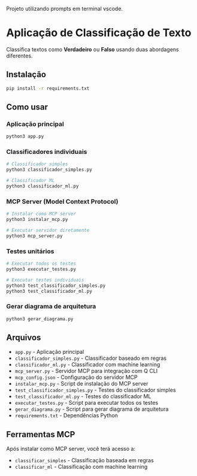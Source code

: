 Projeto utilizando prompts em terminal vscode. 

# Aplicação de Classificação de Texto

Classifica textos como **Verdadeiro** ou **Falso** usando duas abordagens diferentes.

## Instalação

```bash
pip install -r requirements.txt
```

## Como usar

### Aplicação principal
```bash
python3 app.py
```

### Classificadores individuais
```bash
# Classificador simples
python3 classificador_simples.py

# Classificador ML
python3 classificador_ml.py
```

### MCP Server (Model Context Protocol)
```bash
# Instalar como MCP server
python3 instalar_mcp.py

# Executar servidor diretamente
python3 mcp_server.py
```

### Testes unitários
```bash
# Executar todos os testes
python3 executar_testes.py

# Executar testes individuais
python3 test_classificador_simples.py
python3 test_classificador_ml.py
```

### Gerar diagrama de arquitetura
```bash
python3 gerar_diagrama.py
```

## Arquivos

- `app.py` - Aplicação principal
- `classificador_simples.py` - Classificador baseado em regras
- `classificador_ml.py` - Classificador com machine learning
- `mcp_server.py` - Servidor MCP para integração com Q CLI
- `mcp_config.json` - Configuração do servidor MCP
- `instalar_mcp.py` - Script de instalação do MCP server
- `test_classificador_simples.py` - Testes do classificador simples
- `test_classificador_ml.py` - Testes do classificador ML
- `executar_testes.py` - Script para executar todos os testes
- `gerar_diagrama.py` - Script para gerar diagrama de arquitetura
- `requirements.txt` - Dependências Python

## Ferramentas MCP

Após instalar como MCP server, você terá acesso a:

- `classificar_simples` - Classificação baseada em regras
- `classificar_ml` - Classificação com machine learning
